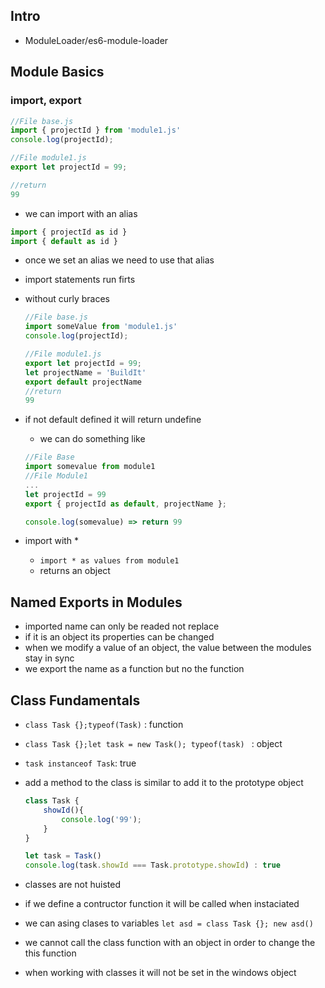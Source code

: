 ## Intro 

- ModuleLoader/es6-module-loader    

## Module Basics

### import, export

```js
//File base.js
import { projectId } from 'module1.js'
console.log(projectId);

//File module1.js
export let projectId = 99;

//return
99
```

- we can import with an alias
```js 
import { projectId as id }
import { default as id }
```
- once we set an alias we need to use that alias
- import statements run firts

- without curly braces
        
    ```js
    //File base.js
    import someValue from 'module1.js'
    console.log(projectId);

    //File module1.js
    export let projectId = 99;
    let projectName = 'BuildIt'
    export default projectName
    //return
    99
    ```
- if not default defined it will return undefine
    - we can do something like 
    ```js
    //File Base
    import somevalue from module1
    //File Module1
    ...
    let projectId = 99
    export { projectId as default, projectName };

    console.log(somevalue) => return 99
    ```
- import with *
    - `import * as values from module1`
    - returns an object


## Named Exports in Modules 

- imported name can only be readed not replace
- if it is an object its properties can be changed
- when we modify a value of an object, the value between the modules stay in sync 
- we export the name as a function but no the function 

## Class Fundamentals

- `class Task {};typeof(Task)` : function
- `class Task {};let task = new Task(); typeof(task) ` : object
- `task instanceof Task`: true

- add a method to the class is similar to add it to the prototype object
    ```js
    class Task {
        showId(){
            console.log('99');
        }
    }

    let task = Task()
    console.log(task.showId === Task.prototype.showId) : true
    ```

- classes are not huisted
- if we define a contructor function it will be called when instaciated
- we can asing clases to variables `let asd = class Task {}; new asd()`
- we cannot call the class function with an object in order to change the this function
- when working with classes it will not be set in the windows object